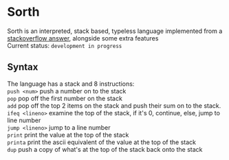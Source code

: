 # Sorth
Sorth is an interpreted, stack based, typeless language implemented from a [stackoverflow answer](https://stackoverflow.com/questions/6887471/how-would-i-go-about-writing-an-interpreter-in-c), alongside some extra features  
Current status: `development in progress`


## Syntax
The language has a stack and 8 instructions:  
`push <num>` push a number on to the stack  
`pop` pop off the first number on the stack  
`add` pop off the top 2 items on the stack and push their sum on to the stack.  
`ifeq <lineno>` examine the top of the stack, if it's 0, continue, else, jump to line number  
`jump <lineno>` jump to a line number  
`print` print the value at the top of the stack  
`printa` print the ascii equivalent of the value at the top of the stack  
`dup` push a copy of what's at the top of the stack back onto the stack  
